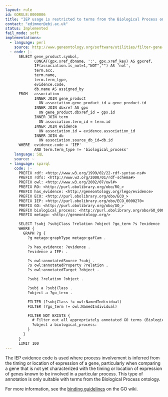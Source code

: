 ```yaml
---
layout: rule
id: GORULE:0000006
title: "IEP usage is restricted to terms from the Biological Process ontology"
contact: "edimmer@ebi.ac.uk"
status: Implemented
fail_mode: soft
implementations:
  - language: perl
    source: http://www.geneontology.org/software/utilities/filter-gene-association.pl
  - code: |-
      SELECT gene_product.symbol,
             CONCAT(gpx.xref_dbname, ':', gpx.xref_key) AS gpxref,
             IF(association.is_not=1,"NOT","") AS 'not',
             term.acc,
             term.name,
             term.term_type,
             evidence.code,
             db.name AS assigned_by
      FROM   association
             INNER JOIN gene_product
               ON association.gene_product_id = gene_product.id
             INNER JOIN dbxref AS gpx
               ON gene_product.dbxref_id = gpx.id
             INNER JOIN term
               ON association.term_id = term.id
             INNER JOIN evidence
               ON association.id = evidence.association_id
             INNER JOIN db
               ON association.source_db_id=db.id
      WHERE  evidence.code = 'IEP'
             AND term.term_type != 'biological_process'
    language: SQL
    source: ~
  - language: sparql
    code: |-
      PREFIX rdf: <http://www.w3.org/1999/02/22-rdf-syntax-ns#>
      PREFIX rdfs: <http://www.w3.org/2000/01/rdf-schema#>
      PREFIX owl: <http://www.w3.org/2002/07/owl#>
      PREFIX RO: <http://purl.obolibrary.org/obo/RO_>
      PREFIX has_evidence: <http://geneontology.org/lego/evidence>
      PREFIX ECO: <http://purl.obolibrary.org/obo/ECO_>
      PREFIX IEP: <http://purl.obolibrary.org/obo/ECO_0000270>
      PREFIX GO: <http://purl.obolibrary.org/obo/GO_>
      PREFIX biological_process: <http://purl.obolibrary.org/obo/GO_0008150>
      PREFIX metago: <http://geneontology.org/>

      SELECT ?subj ?subjClass ?relation ?object ?go_term ?s ?evidence
      WHERE {
        GRAPH ?g {
          ?g metago:graphType metago:gafCam .

          ?s has_evidence: ?evidence .
          ?evidence a IEP: .

          ?s owl:annotatedSource ?subj .
          ?s owl:annotatedProperty ?relation .
          ?s owl:annotatedTarget ?object .

          ?subj ?relation ?object .

          ?subj a ?subjClass .
          ?object a ?go_term .

          FILTER (?subjClass != owl:NamedIndividual)
          FILTER (?go_term != owl:NamedIndividual)

          FILTER NOT EXISTS {
            # Filter out all appropriately annotated GO terms (Biological Process)
            ?object a biological_process:
          }
        }
      }
      LIMIT 100
---
```

The IEP evidence code is used where process involvement is inferred from
the timing or location of expression of a gene, particularly when
comparing a gene that is not yet characterized with the timing or
location of expression of genes known to be involved in a particular
process. This type of annotation is only suitable with terms from the
Biological Process ontology.

For more information, see the [binding
guidelines](http://wiki.geneontology.org/index.php/Binding_Guidelines)
on the GO wiki.

